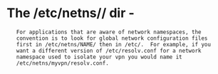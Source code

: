 # The /etc/netns/<name>/ dir - 

       For applications that are aware of network namespaces, the
       convention is to look for global network configuration files
       first in /etc/netns/NAME/ then in /etc/.  For example, if you
       want a different version of /etc/resolv.conf for a network
       namespace used to isolate your vpn you would name it
       /etc/netns/myvpn/resolv.conf.
